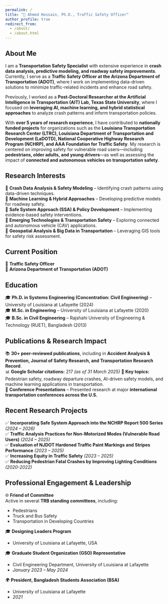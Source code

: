 ```yaml
---
permalink: /
title: "📌 Ahmed Hossain, Ph.D., Traffic Safety Officer"
author_profile: true
redirect_from: 
  - /about/
  - /about.html
---
```


<!-- ## Welcome
🚀 **Traffic Safety Officer | Transportation Safety Specialist | AI & Data Science in Transportation | Crash Analysis & Machine Learning**   -->
## **About Me**  
I am a **Transportation Safety Specialist** with extensive experience in **crash data analysis, predictive modeling, and roadway safety improvements**. Currently, I serve as a **Traffic Safety Officer at the Arizona Department of Transportation (ADOT)**, where I work on implementing data-driven solutions to minimize traffic-related incidents and enhance road safety.  

Previously, I worked as a **Post-Doctoral Researcher at the Artificial Intelligence in Transportation (AIT) Lab, Texas State University**, where I focused on **leveraging AI, machine learning, and hybrid statistical approaches** to analyze crash patterns and inform transportation policies.  

With **over 5 years of research experience**, I have contributed to **nationally funded projects** for organizations such as the **Louisiana Transportation Research Center (LTRC), Louisiana Department of Transportation and Development (LaDOTD), National Cooperative Highway Research Program (NCHRP), and AAA Foundation for Traffic Safety**. My research is centered on improving safety for vulnerable road users—including **pedestrians, older adults, and young drivers**—as well as assessing the impact of **connected and autonomous vehicles on transportation safety**.  

## **Research Interests**  
🔹 **Crash Data Analysis & Safety Modeling** – Identifying crash patterns using data-driven techniques.  
🔹 **Machine Learning & Hybrid Approaches** – Developing predictive models for roadway safety.  
🔹 **Safe System Approach (SSA) & Policy Development** – Implementing evidence-based safety interventions.  
🔹 **Emerging Technologies & Transportation Safety** – Exploring connected and autonomous vehicle (CAV) applications.  
🔹 **Geospatial Analysis & Big Data in Transportation** – Leveraging GIS tools for safety risk assessment.  

## **Current Position**  
💼 **Traffic Safety Officer**  
📍 **Arizona Department of Transportation (ADOT)**  

## **Education**  
🎓 **Ph.D. in Systems Engineering (Concentration: Civil Engineering)** – University of Louisiana at Lafayette (2024)  
🎓 **M.Sc. in Engineering** – University of Louisiana at Lafayette (2020)  
🎓 **B.Sc. in Civil Engineering** – Rajshahi University of Engineering & Technology (RUET), Bangladesh (2013)  

## **Publications & Research Impact**  
📚 **30+ peer-reviewed publications**, including in **Accident Analysis & Prevention, Journal of Safety Research, and Transportation Research Record**.  
📊 **Google Scholar citations:** 217 *(as of 31 March 2025)*
📢 **Key topics:** Pedestrian safety, roadway departure crashes, AI-driven safety models, and machine learning applications in transportation.  
🎤 **Conference Presentations** – Presented research at major **international transportation conferences across the U.S.**  

## **Recent Research Projects**  
✅ **Incorporating Safe System Approach into the NCHRP Report 500 Series** *(2024 – 2026)*  
✅ **Traffic Analysis Practices for Non-Motorized Modes (Vulnerable Road Users)** *(2024 – 2025)*  
✅ **Evaluation of NJDOT Hardened Traffic Paint Markings and Stripes Performance** *(2023 – 2025)*  
✅ **Increasing Equity in Traffic Safety** *(2023 – 2025)*  
✅ **Reducing Pedestrian Fatal Crashes by Improving Lighting Conditions** *(2020-2022)*  

## **Professional Engagement & Leadership**

🌐 **Friend of Committee**  
Active in several **TRB standing committees**, including:  
- Pedestrians  
- Truck and Bus Safety  
- Transportation in Developing Countries  

🎓 **Designing Leaders Program**  
- University of Louisiana at Lafayette, USA  

🎓 **Graduate Student Organization (GSO) Representative**  
- Civil Engineering Department, University of Louisiana at Lafayette  
- *January 2023 – May 2024*

🌍 **President, Bangladesh Students Association (BSA)**  
- University of Louisiana at Lafayette  
- *2021*


